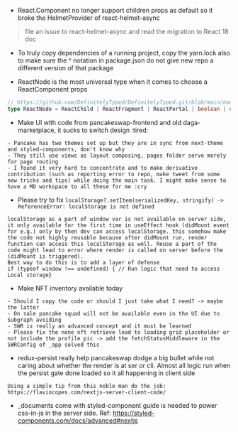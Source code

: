 - React.Component no longer support children props as default so it broke the HelmetProvider of react-helmet-async
> file an issue to react-helmet-async and read the migration to React 18 doc

- To truly copy dependencies of a running project, copy the yarn.lock also to make sure the ^ notation in package.json do not give new repo a different version of that package

- ReactNode is the most universal type when it comes to choose a ReactComponent props

```typescript
// https://github.com/DefinitelyTyped/DefinitelyTyped.git/blob/main/node_modules/@types/react/index.d.ts#L237
type ReactNode = ReactChild | ReactFragment | ReactPortal | boolean | null | undefined;
```

- Make UI with code from pancakeswap-frontend and old daga-marketplace, it sucks to switch design :tired:
```
- Pancake has two themes set up but they are in sync from next-theme and styled-components, don't know why
- They still use views as layout composing, pages folder serve merely for page routing
- I found it very hard to concentrate and to make derivative contribution (such as reporting error to repo, make tweet from some new tricks and tips) while doing the main task. I might make sense to have a MD workspace to all these for me :cry
```

- Please try to fix `localStorage?.setItem(serializedKey, stringify) -> ReferenceError: localStorage is not defined`
```
localStorage as a part of window var is not available on server side, it only available for the first time in useEffect hook (didMount event for e.g.) only by then dev can access localStorage. this somehow make the code not highly reusable because after didMount run, render function can access this localStorage as well. Reuse a part of the code might lead to error where render is called on server before the (didMount is triggered). 
Best way to do this is to add a layer of defense
if (typeof window !== undefined) { // Run logic that need to access Local storage}
```

- Make NFT inventory available today
```
- Should I copy the code or should I just take what I need? -> maybe the latter
- On sale pancake squad will not be available even in the UI due to Subgraph avoiding
- SWR is really an advanced concept and it must be learned
- Please fix the none nft retrieve lead to loading grid placeholder or not include the profile pic -> add the fetchStatusMiddleware in the SWRConfig of _app solved this
```

- redux-persist really help pancakeswap dodge a big bullet while not caring about whether the render is at ser or cli. Almost all logic run when the persist gate done loaded so it all happening in client side
```
Using a simple tip from this noble man do the job: https://flaviocopes.com/nextjs-server-client-code/
```

- _documents come with styled-component guide is needed to power css-in-js in the server side. Ref: https://styled-components.com/docs/advanced#nextjs
